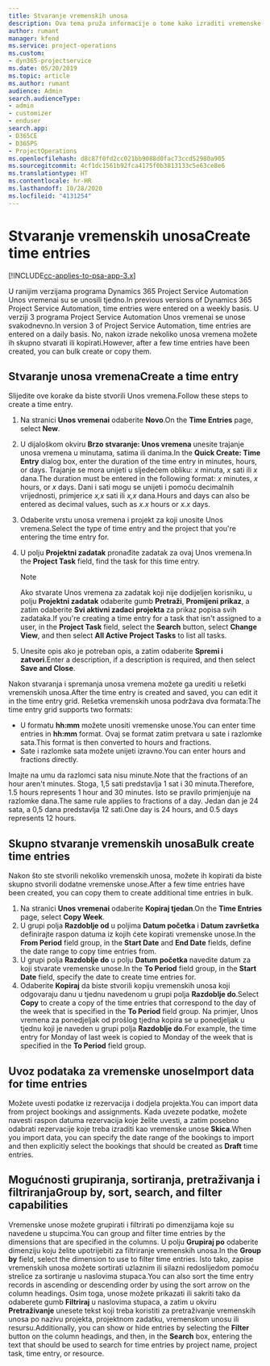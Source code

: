 ```yaml
---
title: Stvaranje vremenskih unosa
description: Ova tema pruža informacije o tome kako izraditi vremenske unose.
author: rumant
manager: kfend
ms.service: project-operations
ms.custom:
- dyn365-projectservice
ms.date: 05/20/2019
ms.topic: article
ms.author: rumant
audience: Admin
search.audienceType:
- admin
- customizer
- enduser
search.app:
- D365CE
- D365PS
- ProjectOperations
ms.openlocfilehash: d8c87f0fd2cc021bb9088d0fac73ccd52980a905
ms.sourcegitcommit: 4cf1dc1561b92fca4175f0b3813133c5e63ce8e6
ms.translationtype: HT
ms.contentlocale: hr-HR
ms.lasthandoff: 10/28/2020
ms.locfileid: "4131254"
---
```

# <a name="create-time-entries"></a><span data-ttu-id="927ba-103">Stvaranje vremenskih unosa</span><span class="sxs-lookup"><span data-stu-id="927ba-103">Create time entries</span></span>

[!INCLUDE[cc-applies-to-psa-app-3.x](../includes/cc-applies-to-psa-app-3x.md)]

<span data-ttu-id="927ba-104">U ranijim verzijama programa Dynamics 365 Project Service Automation Unos vremenai su se unosili tjedno.</span><span class="sxs-lookup"><span data-stu-id="927ba-104">In previous versions of Dynamics 365 Project Service Automation, time entries were entered on a weekly basis.</span></span> <span data-ttu-id="927ba-105">U verziji 3 programa Project Service Automation Unos vremenai se unose svakodnevno.</span><span class="sxs-lookup"><span data-stu-id="927ba-105">In version 3 of Project Service Automation, time entries are entered on a daily basis.</span></span> <span data-ttu-id="927ba-106">No, nakon izrade nekoliko unosa vremena možete ih skupno stvarati ili kopirati.</span><span class="sxs-lookup"><span data-stu-id="927ba-106">However, after a few time entries have been created, you can bulk create or copy them.</span></span>

## <a name="create-a-time-entry"></a><span data-ttu-id="927ba-107">Stvaranje unosa vremena</span><span class="sxs-lookup"><span data-stu-id="927ba-107">Create a time entry</span></span>

<span data-ttu-id="927ba-108">Slijedite ove korake da biste stvorili Unos vremena.</span><span class="sxs-lookup"><span data-stu-id="927ba-108">Follow these steps to create a time entry.</span></span>

1. <span data-ttu-id="927ba-109">Na stranici **Unos vremenai** odaberite **Novo**.</span><span class="sxs-lookup"><span data-stu-id="927ba-109">On the **Time Entries** page, select **New**.</span></span>
2. <span data-ttu-id="927ba-110">U dijaloškom okviru **Brzo stvaranje: Unos vremena** unesite trajanje unosa vremena u minutama, satima ili danima.</span><span class="sxs-lookup"><span data-stu-id="927ba-110">In the **Quick Create: Time Entry** dialog box, enter the duration of the time entry in minutes, hours, or days.</span></span> <span data-ttu-id="927ba-111">Trajanje se mora unijeti u sljedećem obliku: *x* minuta, *x* sati ili *x* dana.</span><span class="sxs-lookup"><span data-stu-id="927ba-111">The duration must be entered in the following format: *x* minutes, *x* hours, or *x* days.</span></span> <span data-ttu-id="927ba-112">Dani i sati mogu se unijeti i pomoću decimalnih vrijednosti, primjerice *x,x* sati ili *x,x* dana.</span><span class="sxs-lookup"><span data-stu-id="927ba-112">Hours and days can also be entered as decimal values, such as *x.x* hours or *x.x* days.</span></span>
3. <span data-ttu-id="927ba-113">Odaberite vrstu unosa vremena i projekt za koji unosite Unos vremena.</span><span class="sxs-lookup"><span data-stu-id="927ba-113">Select the type of time entry and the project that you're entering the time entry for.</span></span>
4. <span data-ttu-id="927ba-114">U polju **Projektni zadatak** pronađite zadatak za ovaj Unos vremena.</span><span class="sxs-lookup"><span data-stu-id="927ba-114">In the **Project Task** field, find the task for this time entry.</span></span>

    > [!NOTE]
    > <span data-ttu-id="927ba-115">Ako stvarate Unos vremena za zadatak koji nije dodijeljen korisniku, u polju **Projektni zadatak** odaberite gumb **Pretraži**, **Promijeni prikaz**, a zatim odaberite **Svi aktivni zadaci projekta** za prikaz popisa svih zadataka.</span><span class="sxs-lookup"><span data-stu-id="927ba-115">If you're creating a time entry for a task that isn't assigned to a user, in the **Project Task** field, select the **Search** button, select **Change View**, and then select **All Active Project Tasks** to list all tasks.</span></span>

5. <span data-ttu-id="927ba-116">Unesite opis ako je potreban opis, a zatim odaberite **Spremi i zatvori**.</span><span class="sxs-lookup"><span data-stu-id="927ba-116">Enter a description, if a description is required, and then select **Save and Close**.</span></span>

<span data-ttu-id="927ba-117">Nakon stvaranja i spremanja unosa vremena možete ga urediti u rešetki vremenskih unosa.</span><span class="sxs-lookup"><span data-stu-id="927ba-117">After the time entry is created and saved, you can edit it in the time entry grid.</span></span> <span data-ttu-id="927ba-118">Rešetka vremenskih unosa podržava dva formata:</span><span class="sxs-lookup"><span data-stu-id="927ba-118">The time entry grid supports two formats:</span></span>

- <span data-ttu-id="927ba-119">U formatu **hh:mm** možete unositi vremenske unose.</span><span class="sxs-lookup"><span data-stu-id="927ba-119">You can enter time entries in **hh:mm** format.</span></span> <span data-ttu-id="927ba-120">Ovaj se format zatim pretvara u sate i razlomke sata.</span><span class="sxs-lookup"><span data-stu-id="927ba-120">This format is then converted to hours and fractions.</span></span>
- <span data-ttu-id="927ba-121">Sate i razlomke sata možete unijeti izravno.</span><span class="sxs-lookup"><span data-stu-id="927ba-121">You can enter hours and fractions directly.</span></span>

<span data-ttu-id="927ba-122">Imajte na umu da razlomci sata nisu minute.</span><span class="sxs-lookup"><span data-stu-id="927ba-122">Note that the fractions of an hour aren't minutes.</span></span> <span data-ttu-id="927ba-123">Stoga, 1,5 sati predstavlja 1 sat i 30 minuta.</span><span class="sxs-lookup"><span data-stu-id="927ba-123">Therefore, 1.5 hours represents 1 hour and 30 minutes.</span></span> <span data-ttu-id="927ba-124">Isto se pravilo primjenjuje na razlomke dana.</span><span class="sxs-lookup"><span data-stu-id="927ba-124">The same rule applies to fractions of a day.</span></span> <span data-ttu-id="927ba-125">Jedan dan je 24 sata, a 0,5 dana predstavlja 12 sati.</span><span class="sxs-lookup"><span data-stu-id="927ba-125">One day is 24 hours, and 0.5 days represents 12 hours.</span></span>

## <a name="bulk-create-time-entries"></a><span data-ttu-id="927ba-126">Skupno stvaranje vremenskih unosa</span><span class="sxs-lookup"><span data-stu-id="927ba-126">Bulk create time entries</span></span>

<span data-ttu-id="927ba-127">Nakon što ste stvorili nekoliko vremenskih unosa, možete ih kopirati da biste skupno stvorili dodatne vremenske unose.</span><span class="sxs-lookup"><span data-stu-id="927ba-127">After a few time entries have been created, you can copy them to create additional time entries in bulk.</span></span>

1. <span data-ttu-id="927ba-128">Na stranici **Unos vremenai** odaberite **Kopiraj tjedan**.</span><span class="sxs-lookup"><span data-stu-id="927ba-128">On the **Time Entries** page, select **Copy Week**.</span></span>
2. <span data-ttu-id="927ba-129">U grupi polja **Razdoblje od** u poljima **Datum početka** i **Datum završetka** definirajte raspon datuma iz kojih ćete kopirati vremenske unose.</span><span class="sxs-lookup"><span data-stu-id="927ba-129">In the **From Period** field group, in the **Start Date** and **End Date** fields, define the date range to copy time entries from.</span></span>
3. <span data-ttu-id="927ba-130">U grupi polja **Razdoblje do** u polju **Datum početka** navedite datum za koji stvarate vremenske unose.</span><span class="sxs-lookup"><span data-stu-id="927ba-130">In the **To Period** field group, in the **Start Date** field, specify the date to create time entries for.</span></span>
4. <span data-ttu-id="927ba-131">Odaberite **Kopiraj** da biste stvorili kopiju vremenskih unosa koji odgovaraju danu u tjednu navedenom u grupi polja **Razdoblje do**.</span><span class="sxs-lookup"><span data-stu-id="927ba-131">Select **Copy** to create a copy of the time entries that correspond to the day of the week that is specified in the **To Period** field group.</span></span> <span data-ttu-id="927ba-132">Na primjer, Unos vremena za ponedjeljak od prošlog tjedna kopira se u ponedjeljak u tjednu koji je naveden u grupi polja **Razdoblje do**.</span><span class="sxs-lookup"><span data-stu-id="927ba-132">For example, the time entry for Monday of last week is copied to Monday of the week that is specified in the **To Period** field group.</span></span>

## <a name="import-data-for-time-entries"></a><span data-ttu-id="927ba-133">Uvoz podataka za vremenske unose</span><span class="sxs-lookup"><span data-stu-id="927ba-133">Import data for time entries</span></span>

<span data-ttu-id="927ba-134">Možete uvesti podatke iz rezervacija i dodjela projekta.</span><span class="sxs-lookup"><span data-stu-id="927ba-134">You can import data from project bookings and assignments.</span></span> <span data-ttu-id="927ba-135">Kada uvezete podatke, možete navesti raspon datuma rezervacija koje želite uvesti, a zatim posebno odabrati rezervacije koje treba izraditi kao vremenske unose **Skica**.</span><span class="sxs-lookup"><span data-stu-id="927ba-135">When you import data, you can specify the date range of the bookings to import and then explicitly select the bookings that should be created as **Draft** time entries.</span></span>

## <a name="group-by-sort-search-and-filter-capabilities"></a><span data-ttu-id="927ba-136">Mogućnosti grupiranja, sortiranja, pretraživanja i filtriranja</span><span class="sxs-lookup"><span data-stu-id="927ba-136">Group by, sort, search, and filter capabilities</span></span>

<span data-ttu-id="927ba-137">Vremenske unose možete grupirati i filtrirati po dimenzijama koje su navedene u stupcima.</span><span class="sxs-lookup"><span data-stu-id="927ba-137">You can group and filter time entries by the dimensions that are specified in the columns.</span></span> <span data-ttu-id="927ba-138">U polju **Grupiraj po** odaberite dimenziju koju želite upotrijebiti za filtriranje vremenskih unosa.</span><span class="sxs-lookup"><span data-stu-id="927ba-138">In the **Group by** field, select the dimension to use to filter time entries.</span></span> <span data-ttu-id="927ba-139">Isto tako, zapise vremenskih unosa možete sortirati uzlaznim ili silazni redoslijedom pomoću strelice za sortiranje u naslovima stupaca.</span><span class="sxs-lookup"><span data-stu-id="927ba-139">You can also sort the time entry records in ascending or descending order by using the sort arrow on the column headings.</span></span> <span data-ttu-id="927ba-140">Osim toga, unose možete prikazati ili sakriti tako da odaberete gumb **Filtriraj** u naslovima stupaca, a zatim u okviru **Pretraživanje** unesete tekst koji treba koristiti za pretraživanje vremenskih unosa po nazivu projekta, projektnom zadatku, vremenskom unosu ili resursu.</span><span class="sxs-lookup"><span data-stu-id="927ba-140">Additionally, you can show or hide entries by selecting the **Filter** button on the column headings, and then, in the **Search** box, entering the text that should be used to search for time entries by project name, project task, time entry, or resource.</span></span>
